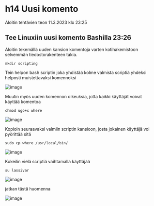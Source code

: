 # h14 Uusi komento

Aloitin tehtävien teon 11.3.2023 klo 23:25

## Tee Linuxiin uusi komento Bashilla 23:26

Aloitin tekemällä uuden kansion komentoja varten kotihakemistoon selvemmän tiedostorakenteen takia.

    mkdir scripting
    
Tein helpon bash scriptin joka yhdistää kolme valmista scriptiä yhdeksi helposti muistettavaksi komennoksi

![image](https://user-images.githubusercontent.com/112076377/224512542-5b6999f3-1ff7-4b48-96b1-59022452b4ea.png)

Muutin myös uuden komennon oikeuksia, jotta kaikki käyttäjät voivat käyttää komentoa

    chmod ugo+x where

![image](https://user-images.githubusercontent.com/112076377/224512436-b2a4944f-5588-4d70-bb30-c18182f6bc4c.png)

Kopioin seuraavaksi valmiin scriptin kansioon, josta jokainen käyttäjä voi pyörittää sitä 

    sudo cp where /usr/local/bin/

![image](https://user-images.githubusercontent.com/112076377/224514049-0bab839b-fec7-4103-bfff-7b42041f3e18.png)

Kokeilin vielä scriptiä vaihtamalla käyttäjää 

    su lassivar
    
![image](https://user-images.githubusercontent.com/112076377/224514098-75575d84-d4df-4e49-8b80-02a32df087f7.png)




jatkan tästä huomenna

![image](https://user-images.githubusercontent.com/112076377/224512802-0f6d1ac9-2c30-41e1-9fd8-497be6137f65.png)
